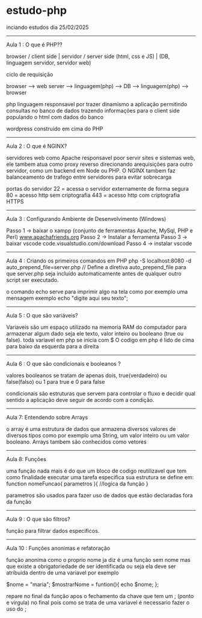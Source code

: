 # estudo-php

inciando estudos dia 25/02/2025

---

Aula 1 : O que é PHP??

browser / client side | servidor / server side
(html, css e JS) | (DB, linguagem servidor, servidor web)

ciclo de requisição

browser --> web server --> linguagem(php) --> DB --> linguagem(php) --> browser

php linguagem responsavel por trazer dinamismo a aplicação permitindo consultas no banco de dados trazendo informações para o client side populando o html com dados do banco

wordpress construido em cima do PHP

---

Aula 2 : O que é NGINX?

servidores web como Apache responsavel poor servir sites e sistemas web, ele tambem atua como proxy reverso direcionando arequisições para outro servidor, como um backend em Node ou PHP. O NGINX tambem faz balanceamento de trafego entre servidores para evitar sobrecarga

portas do servidor
22 = acessa o servidor externamente de forma segura
80 = acesso http sem criptografia
443 = acesso http com criptografia HTTPS

---

Aula 3 : Configurando Ambiente de Desenvolvimento (Windows)

Passo 1 -> baixar o xampp (conjunto de ferramentas Apache, MySql, PHP e Perl) www.apachafriends.org
Passo 2 -> Instalar a ferramenta
Passo 3 -> baixar vscode code.visualstudio.com/download
Passo 4 -> instalar vscode

---

Aula 4 : Criando os primeiros comandos em PHP
php -S localhost:8080 -d auto_prepend_file=server.php // Define a diretiva auto_prepend_file para que server.php seja incluído automaticamente antes de qualquer outro script ser executado.

o comando echo serve para imprimir algo na tela como por exemplo uma mensagem
exemplo echo "digite aqui seu texto";

---

Aula 5 : O que são variáveis?

Variaveis são um espaço utilizado na memoria RAM do computador para armazenar algum dado seja ele texto, valor inteiro ou booleano (true ou false).
toda variavel em php se inicia com $
O codigo em php é lido de cima para baixo da esquerda para a direita

---

Aula 6 : O que são condicionais e booleanos ?

valores booleanos se tratam de apenas dois, true(verdadeiro) ou false(falso) ou 1 para true e 0 para false

condicionais são estruturas que servem para controlar o fluxo e decidir qual sentido a aplicação deve seguir de acordo com a condição.

---

Aula 7: Entendendo sobre Arrays

o array é uma estrutura de dados que armazena diversos valores de diversos tipos como por exemplo uma String, um valor inteiro ou um valor booleano. Arrays tambem são conhecidos como vetores

---

Aula 8: Funções

uma função nada mais é do que um bloco de codigo reutilizavel que tem como finalidade executar uma tarefa especifica sua estrutura se define em:
function nomeFuncao( parametros ){
//logica da função
}

parametros são usados para fazer uso de dados que estão declaradas fora da função

---

Aula 9 : O que são filtros?

função para filtrar dados especificos.

---

Aula 10 : Funções anonimas e refatoração

função anonima como o proprio nome ja diz é uma função sem nome mas que existe a obrigatoriedade de ser identificada ou seja ela deve ser atribuida dentro de uma variavel por exemplo

$nome = "maria";
$mostrarNome = funtion(){
echo $nome;
};

repare no final da função apos o fechamento da chave que tem um ; (ponto e virgula) no final pois como se trata de uma variavel é necessario fazer o uso do ;
